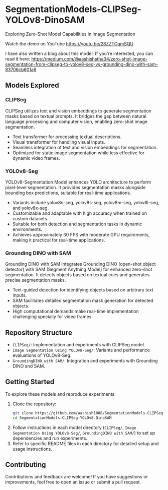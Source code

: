 # SegmentationModels-CLIPSeg-YOLOv8-DinoSAM
Exploring Zero-Shot Model Capabilities in Image Segmentation

Watch the demo on YouTube
https://youtu.be/28ZZTCqmSQU

I have also written a blog about this model. If you're interested, you can read it here:
https://medium.com/@aashishstha34/zero-shot-image-segmentation-from-clipseg-to-yolov8-seg-vs-grounding-dino-with-sam-83706cb601a6
## Models Explored

### CLIPSeg
CLIPSeg utilizes text and vision embeddings to generate segmentation masks based on textual prompts. It bridges the gap between natural language processing and computer vision, enabling zero-shot image segmentation.
- Text transformer for processing textual descriptions.
- Visual transformer for handling visual inputs.
- Seamless integration of text and vision embeddings for segmentation.
- Optimized for static image segmentation while less effective for dynamic video frames.

### YOLOv8-Seg
YOLOv8-Segmentation Model enhances YOLO architecture to perform pixel-level segmentation. It provides segmentation masks alongside bounding box predictions, suitable for real-time applications.
- Variants include yolov8n-seg, yolov8s-seg, yolov8m-seg, yolov8l-seg, and yolov8x-seg.
- Customizable and adaptable with high accuracy when trained on custom datasets.
- Suitable for both detection and segmentation tasks in dynamic environments.
- Achieves approximately 30 FPS with moderate GPU requirements, making it practical for real-time applications.

### Grounding DINO with SAM
Grounding DINO with SAM integrates Grounding DINO (open-shot object detector) with SAM (Segment Anything Model) for enhanced zero-shot segmentation. It detects objects based on textual cues and generates precise segmentation masks.
- Text-guided detection for identifying objects based on arbitrary text inputs.
- SAM facilitates detailed segmentation mask generation for detected objects.
- High computational demands make real-time implementation challenging specially for video frames.

## Repository Structure
- `CLIPSeg/`: Implementation and experiments with CLIPSeg model.
- `Image Segmentation Using YOLOv8-Seg/`: Variants and performance evaluations of YOLOv8-Seg.
- `GroundingDINO with SAM/`: Integration and experiments with Grounding DINO and SAM.

## Getting Started
To explore these models and reproduce experiments:

1. Clone the repository:
   ``` bash
   git clone https://github.com/aashish1008/SegmentationModels-CLIPSeg-YOLOv8-DinoSAM.git
   cd SegmentationModels-CLIPSeg-YOLOv8-DinoSAM
2. Follow instructions in each model directory (`CLIPSeg/`, `Image Segmentation Using YOLOv8-Seg/`, `GroundingDINO with SAM/`) to set up dependencies and run experiments.
3. Refer to specific README files in each directory for detailed setup and usage instructions.

## Contributing
Contributions and feedback are welcome! If you have suggestions or improvements, feel free to open an issue or submit a pull request.

